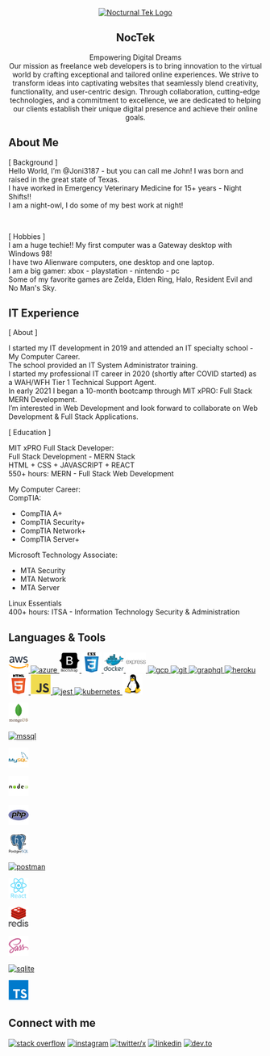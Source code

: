 <!-- = = = = = = = [ BANNER ] = = = = = = = -->

<p align="center">
  <a href="https://nocturnaltek.com/">
    <img src="https://res.cloudinary.com/eren-joni/image/upload/v1690748087/Nocturnal%20Tek/NT_Icon_AC_kbjzf9.png" alt="Nocturnal Tek Logo" width="450" height="250">
  </a>
</p>

<h2 align="center">NocTek</h2>

<p align="center">
  Empowering Digital Dreams <br>
  Our mission as freelance web developers is to bring innovation to the virtual world by crafting exceptional and tailored online experiences. We strive to transform ideas into captivating websites that seamlessly blend creativity, functionality, and user-centric design. Through collaboration, cutting-edge technologies, and a commitment to excellence, we are dedicated to helping our clients establish their unique digital presence and achieve their online goals.
</p>

<!-- = = = = = = = [ ABOUT ME ] = = = = = = = -->

## About Me

<p>

  [ Background ] <br>
  Hello World, I’m @Joni3187 - but you can call me John! I was born and raised in the great state of Texas.<br>
  I have worked in Emergency Veterinary Medicine for 15+ years - Night Shifts!! <br>
  I am a night-owl, I do some of my best work at night!
  
  <br>

  [ Hobbies ] <br>
  I am a huge techie!! My first computer was a Gateway desktop with Windows 98! <br>
  I have two Alienware computers, one desktop and one laptop. <br>
  I am a big gamer: xbox - playstation - nintendo - pc <br>
  Some of my favorite games are Zelda, Elden Ring, Halo, Resident Evil and No Man's Sky.

</p>

<!-- = = = = = = = [ EXPERIENCE ] = = = = = = = -->

## IT Experience

[ About ] <br>

I started my IT development in 2019 and attended an IT specialty school - My Computer Career. <br>
The school provided an IT System Administrator training. <br>
I started my professional IT career in 2020 (shortly after COVID started) as a WAH/WFH Tier 1 Technical Support Agent. <br>
In early 2021 I began a 10-month bootcamp through MIT xPRO: Full Stack MERN Development.<br>
I’m interested in Web Development and look forward to collaborate on Web Development & Full Stack Applications. <br>

[ Education ] <br>

MIT xPRO Full Stack Developer: <br>
Full Stack Development - MERN Stack <br>
HTML + CSS + JAVASCRIPT + REACT <br>
550+ hours: MERN - Full Stack Web Development <br>

My Computer Career: <br>
CompTIA: <br>
<ul>
  <li>CompTIA A+</li>
  <li>CompTIA Security+</li>
  <li>CompTIA Network+</li>
  <li>CompTIA Server+</li>
</ul>
Microsoft Technology Associate: <br>
<ul>
  <li>MTA Security</li>
  <li>MTA Network</li>
  <li>MTA Server</li>
</ul>
Linux Essentials <br>
400+ hours: ITSA - Information Technology Security & Administration <br>

<!-- = = = = = = = [ TECH STACK ] = = = = = = = -->

## Languages & Tools

<p align="left">
  <!-- AWS -->
  <a href="https://aws.amazon.com" target="_blank"> <img src="https://raw.githubusercontent.com/devicons/devicon/master/icons/amazonwebservices/amazonwebservices-original-wordmark.svg" alt="aws" width="40" height="40"/> </a>
  <!-- AZURE -->
  <a href="https://azure.microsoft.com/en-in/" target="_blank"> <img src="https://www.vectorlogo.zone/logos/microsoft_azure/microsoft_azure-icon.svg" alt="azure" width="40" height="40"/> </a>
  <!-- BOOTSTRAP -->
  <a href="https://getbootstrap.com" target="_blank"> <img src="https://raw.githubusercontent.com/devicons/devicon/master/icons/bootstrap/bootstrap-plain-wordmark.svg" alt="bootstrap" width="40" height="40"/> </a>
  <!-- W3 SCHOOLS -->
  <a href="https://www.w3schools.com/css/" target="_blank"> <img src="https://raw.githubusercontent.com/devicons/devicon/master/icons/css3/css3-original-wordmark.svg" alt="css3" width="40" height="40"/> </a>
  <!-- DOCKER -->
  <a href="https://www.docker.com/" target="_blank"> <img src="https://raw.githubusercontent.com/devicons/devicon/master/icons/docker/docker-original-wordmark.svg" alt="docker" width="40" height="40"/> </a>
  <!-- EXPRESS JS -->
  <a href="https://expressjs.com" target="_blank"> <img src="https://raw.githubusercontent.com/devicons/devicon/master/icons/express/express-original-wordmark.svg" alt="express" width="40" height="40"/> </a>
  <!-- GOOGLE CLOUD -->
  <a href="https://cloud.google.com" target="_blank"> <img src="https://www.vectorlogo.zone/logos/google_cloud/google_cloud-icon.svg" alt="gcp" width="40" height="40"/> </a>
  <!-- GIT-SCM -->
  <a href="https://git-scm.com/" target="_blank"> <img src="https://www.vectorlogo.zone/logos/git-scm/git-scm-icon.svg" alt="git" width="40" height="40"/> </a>
  <!-- GRAPH QL -->
  <a href="https://graphql.org" target="_blank"> <img src="https://www.vectorlogo.zone/logos/graphql/graphql-icon.svg" alt="graphql" width="40" height="40"/> </a>
  <!-- HEROKU -->
  <a href="https://heroku.com" target="_blank"> <img src="https://www.vectorlogo.zone/logos/heroku/heroku-icon.svg" alt="heroku" width="40" height="40"/> </a>
  <!-- W3 SCHOOLS -->
  <a href="https://www.w3.org/html/" target="_blank"> <img src="https://raw.githubusercontent.com/devicons/devicon/master/icons/html5/html5-original-wordmark.svg" alt="html5" width="40" height="40"/> </a>
  <!-- MDN -->
  <a href="https://developer.mozilla.org/en-US/docs/Web/JavaScript" target="_blank"> <img src="https://raw.githubusercontent.com/devicons/devicon/master/icons/javascript/javascript-original.svg" alt="javascript" width="40" height="40"/> </a>
  <!-- JEST JS -->
  <a href="https://jestjs.io" target="_blank"> <img src="https://www.vectorlogo.zone/logos/jestjsio/jestjsio-icon.svg" alt="jest" width="40" height="40"/> </a>
  <!-- KUBERNETES -->
  <a href="https://kubernetes.io" target="_blank"> <img src="https://www.vectorlogo.zone/logos/kubernetes/kubernetes-icon.svg" alt="kubernetes" width="40" height="40"/> </a>
  <!-- LINUX -->
  <a href="https://www.linux.org/" target="_blank"> <img src="https://raw.githubusercontent.com/devicons/devicon/master/icons/linux/linux-original.svg" alt="linux" width="40" height="40"/> </a>
  
  <br>
  
  <!-- MONGO DB -->
  <a href="https://www.mongodb.com/" target="_blank"> <img src="https://raw.githubusercontent.com/devicons/devicon/master/icons/mongodb/mongodb-original-wordmark.svg" alt="mongodb" width="40" height="40"/> </a>
  <!-- MICROSOFT SQL -->
  <a href="https://www.microsoft.com/en-us/sql-server" target="_blank"> <img src="https://www.svgrepo.com/show/303229/microsoft-sql-server-logo.svg" alt="mssql" width="40" height="40"/> </a>
  <!-- MY SQL -->
  <a href="https://www.mysql.com/" target="_blank"> <img src="https://raw.githubusercontent.com/devicons/devicon/master/icons/mysql/mysql-original-wordmark.svg" alt="mysql" width="40" height="40"/> </a>
  <!-- NODE JS -->
  <a href="https://nodejs.org" target="_blank"> <img src="https://raw.githubusercontent.com/devicons/devicon/master/icons/nodejs/nodejs-original-wordmark.svg" alt="nodejs" width="40" height="40"/> </a>
  <!-- PHP -->
  <a href="https://www.php.net" target="_blank"> <img src="https://raw.githubusercontent.com/devicons/devicon/master/icons/php/php-original.svg" alt="php" width="40" height="40"/> </a>
  <!-- POSTGRES QL -->
  <a href="https://www.postgresql.org" target="_blank"> <img src="https://raw.githubusercontent.com/devicons/devicon/master/icons/postgresql/postgresql-original-wordmark.svg" alt="postgresql" width="40" height="40"/> </a>
  <!-- POSTMAN -->
  <a href="https://postman.com" target="_blank"> <img src="https://www.vectorlogo.zone/logos/getpostman/getpostman-icon.svg" alt="postman" width="40" height="40"/> </a>
  <!-- REACT JS -->
  <a href="https://reactjs.org/" target="_blank"> <img src="https://raw.githubusercontent.com/devicons/devicon/master/icons/react/react-original-wordmark.svg" alt="react" width="40" height="40"/> </a>
  <!-- REDIS.IO -->
  <a href="https://redis.io" target="_blank"> <img src="https://raw.githubusercontent.com/devicons/devicon/master/icons/redis/redis-original-wordmark.svg" alt="redis" width="40" height="40"/> </a>
  <!-- SASS -->
  <a href="https://sass-lang.com" target="_blank"> <img src="https://raw.githubusercontent.com/devicons/devicon/master/icons/sass/sass-original.svg" alt="sass" width="40" height="40"/> </a>
  <!-- SQ LITE -->
  <a href="https://www.sqlite.org/" target="_blank"> <img src="https://www.vectorlogo.zone/logos/sqlite/sqlite-icon.svg" alt="sqlite" width="40" height="40"/> </a>
  <!-- TYPESCRIPT -->
  <a href="https://www.typescriptlang.org/" target="_blank"> <img src="https://raw.githubusercontent.com/devicons/devicon/master/icons/typescript/typescript-original.svg" alt="typescript" width="40" height="40"/> </a>
</p>

<!-- = = = = = = = [ SOCIAL HUB ] = = = = = = = -->

## Connect with me

<p align="left">
  <!-- STACK OVERFLOW -->
  <a href="https://stackoverflow.com/" target="blank"><img align="center" src="https://raw.githubusercontent.com/rahuldkjain/github-profile-readme-generator/master/src/images/icons/Social/stack-overflow.svg" alt="stack overflow" height="30" width="40" /></a>
  <!-- INSTAGRAM -->
  <a href="https://www.instagram.com/joni.eren/" target="blank"><img align="center" src="https://raw.githubusercontent.com/rahuldkjain/github-profile-readme-generator/master/src/images/icons/Social/instagram.svg" alt="instagram" height="30" width="40" /></a>
  <!-- TWITTER / X -->
  <a href="https://twitter.com/joni_eren" target="blank"><img align="center" src="https://raw.githubusercontent.com/rahuldkjain/github-profile-readme-generator/master/src/images/icons/Social/twitter.svg" alt="twitter/x" height="30" width="40" /></a>
  <!-- LINKEDIN -->
  <a href="https://www.linkedin.com/in/johnathon-mendoza/" target="blank"><img align="center" src="https://raw.githubusercontent.com/rahuldkjain/github-profile-readme-generator/master/src/images/icons/Social/linked-in-alt.svg" alt="linkedin" height="30" width="40" /></a>
  <!-- DEV.TO -->
  <a href="https://dev.to/" target="blank"><img align="center" src="https://cdn.jsdelivr.net/npm/simple-icons@3.0.1/icons/dev-dot-to.svg" alt="dev.to" height="30" width="40" /></a>
</p>



<!-- Joni3187/Joni3187 is a ✨ special ✨ repository because its `README.md` (this file) appears on your GitHub profile. You can click the Preview link to take a look at your changes. -->
